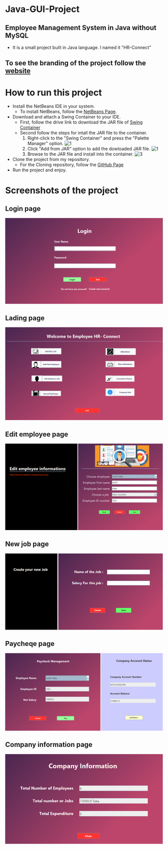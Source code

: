 # Java-GUI-Project
## Employee Management System in Java without MySQL
* It is a small project built in Java language. I named it "HR-Connect"
## To see the branding of the project follow the [website](https://sites.google.com/diu.edu.bd/devdeo/)

# How to run this project
  - Install the NetBeans IDE in your system.
    - To install NetBeans, follow the [NetBeans Page](https://netbeans.apache.org/download/index.html).
  - Download and attach a Swing Container to your IDE.
    - First, follow the drive link to download the JAR file of [Swing Container](https://drive.google.com/drive/folders/1c5iezJzm83BrZXPWNOJHVgBjMGv_Fcof?usp=sharing)
    - Second follow the steps for intall the JAR file to the container.
      1. Right-click to the "Swing Container" and press the "Palette Manager" option.
      ![1](https://github.com/Riyad959/JAVA-GUI-Employee-HR-Connect/blob/ea1bc5e38ce8b403e990aeb603dabd93f0946655/Project_ss/1.png)
      2. Click "Add from JAR" option to add the dowloaded JAR file.
      ![1](https://github.com/Riyad959/JAVA-GUI-Employee-HR-Connect/blob/ea1bc5e38ce8b403e990aeb603dabd93f0946655/Project_ss/1.png)
      3. Browse to the JAR file and install into the container.
      ![3](https://github.com/Riyad959/JAVA-GUI-Employee-HR-Connect/blob/ea1bc5e38ce8b403e990aeb603dabd93f0946655/Project_ss/3.png)
  - Clone the project from my repository.
    - For the Cloning repository, follow the [GitHub Page](https://docs.github.com/en/repositories/creating-and-managing-repositories/cloning-a-repository)
  - Run the project and enjoy.

# Screenshots of the project
## Login page
![Login page](/Project_ss/login.png)
## Lading page
![Lading page](https://github.com/Riyad959/Employee-Mix-java-/blob/0a65093d4515b76f4aaefe296827a8436a23c8b1/Project_ss/landing%20page.png)
## Edit employee page
![Edit employee page](https://github.com/Riyad959/Employee-Mix-java-/blob/0a65093d4515b76f4aaefe296827a8436a23c8b1/Project_ss/edit%20employee.png)
## New job page
![new job page](https://github.com/Riyad959/Employee-Mix-java-/blob/0a65093d4515b76f4aaefe296827a8436a23c8b1/Project_ss/new%20job.png)
## Paycheqe page
![paycheqe page](https://github.com/Riyad959/Employee-Mix-java-/blob/0a65093d4515b76f4aaefe296827a8436a23c8b1/Project_ss/paycheqe.png)
## Company information page
![company info page](https://github.com/Riyad959/Employee-Mix-java-/blob/0a65093d4515b76f4aaefe296827a8436a23c8b1/Project_ss/info.png)
